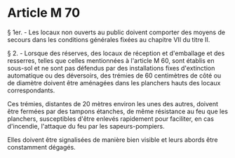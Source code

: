 # Article M 70

§ 1er. - Les locaux non ouverts au public doivent comporter des moyens de secours dans les conditions générales fixées au chapitre VII du titre II.

§ 2. - Lorsque des réserves, des locaux de réception et d'emballage et des resserres, telles que celles mentionnées à l'article M 60, sont établis en sous-sol et ne sont pas défendus par des installations fixes d'extinction automatique ou des déversoirs, des trémies de 60 centimètres de côté ou de diamètre doivent être aménagées dans les planchers hauts des locaux correspondants.

Ces trémies, distantes de 20 mètres environ les unes des autres, doivent être fermées par des tampons étanches, de même résistance au feu que les planchers, susceptibles d'être enlevés rapidement pour faciliter, en cas d'incendie, l'attaque du feu par les sapeurs-pompiers.

Elles doivent être signalisées de manière bien visible et leurs abords être constamment dégagés.

